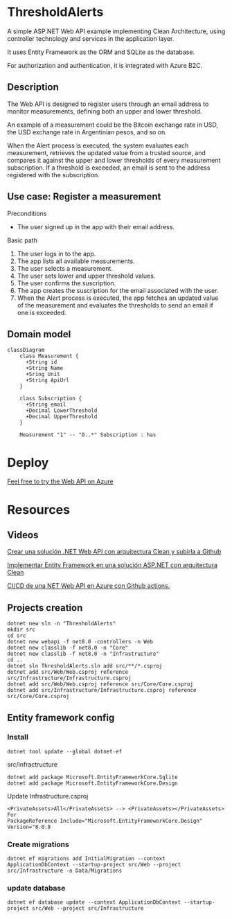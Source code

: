 # ThresholdAlerts
A simple ASP.NET Web API example implementing Clean Architecture, using controller technology and services in the application layer.

It uses Entity Framework as the ORM and SQLite as the database.

For authorization and authentication, it is integrated with Azure B2C.

## Description
The Web API is designed to register users through an email address to monitor measurements, defining both an upper and lower threshold.

An example of a measurement could be the Bitcoin exchange rate in USD, the USD exchange rate in Argentinian pesos, and so on.

When the Alert process is executed, the system evaluates each measurement, retrieves the updated value from a trusted source, and compares it against the upper and lower thresholds of every measurement subscription. If a threshold is exceeded, an email is sent to the address registered with the subscription.

## Use case: Register a measurement
Preconditions
- The user signed up in the app with their email address.

Basic path
1. The user logs in to the app.
2. The app lists all available measurements.
3. The user selects a measurement.
4. The user sets lower and upper threshold values.
5. The user confirms the suscription.
6. The app creates the suscription for the email associated with the user.
7. When the Alert process is executed, the app fetches an updated value of the measurement and evaluates the thresholds to send an email if one is exceeded.

## Domain model

```mermaid
classDiagram
    class Measurement {
      +String id
      +String Name
      +Sring Unit
      +String ApiUrl
    }

    class Subscription {
      +String email
      +Decimal LowerThreshold
      +Decimal UpperThreshold
    }

    Measurement "1" -- "0..*" Subscription : has
```


# Deploy
[Feel free to try the Web API on Azure](https://thresholdalerts-d5cwedg3awhwcuee.eastus-01.azurewebsites.net/swagger) 


# Resources
## Videos
[Crear una solución .NET Web API con arquitectura Clean y subirla a Github](https://youtu.be/-KbphJMaqzs?si=tEEmXpfVvrwaOdcZ)

[Implementar Entity Framework en una solución ASP.NET con arquitectura Clean](https://youtu.be/gt9G0AZVlvI?si=3i0IR1qPLPzk-UYO)

[CI/CD de una NET Web API en Azure con Github actions.](https://youtu.be/9s2GDa4Uj1k?si=2grLUnSkHu-fC1F4)

## Projects creation
```
dotnet new sln -n "ThresholdAlerts"
mkdir src
cd src
dotnet new webapi -f net8.0 -controllers -n Web
dotnet new classlib -f net8.0 -n "Core"
dotnet new classlib -f net8.0 -n "Infrastructure"
cd ..
dotnet sln ThresholdAlerts.sln add src/**/*.csproj
dotnet add src/Web/Web.csproj reference src/Infrastructure/Infrastructure.csproj
dotnet add src/Web/Web.csproj reference src/Core/Core.csproj
dotnet add src/Infrastructure/Infrastructure.csproj reference src/Core/Core.csproj
```

## Entity framework config
### Install
```
dotnet tool update --global dotnet-ef
```
src/Infractructure
```
dotnet add package Microsoft.EntityFrameworkCore.Sqlite
dotnet add package Microsoft.EntityFrameworkCore.Design
```
Update Infrastructure.csproj
```
<PrivateAssets>All</PrivateAssets> --> <PrivateAssets></PrivateAssets>
For
PackageReference Include="Microsoft.EntityFrameworkCore.Design" Version="8.0.8
```


### Create migrations
```
dotnet ef migrations add InitialMigration --context ApplicationDbContext --startup-project src/Web --project src/Infrastructure -o Data/Migrations
```
### update database
```
dotnet ef database update --context ApplicationDbContext --startup-project src/Web --project src/Infrastructure
```